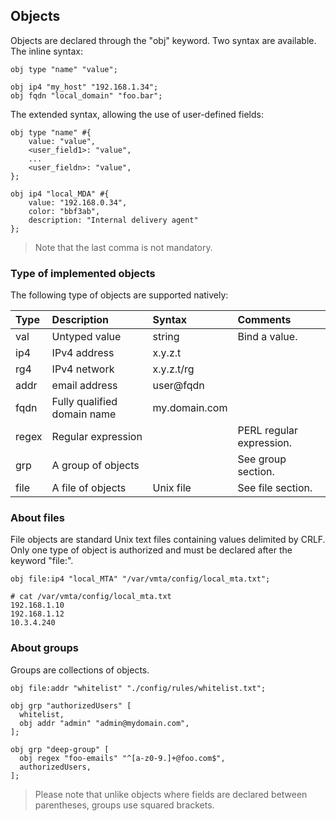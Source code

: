 ## Objects

Objects are declared through the "obj" keyword. Two syntax are available.
The inline syntax:

```vsl
obj type "name" "value";
```

```vsl
obj ip4 "my_host" "192.168.1.34";
obj fqdn "local_domain" "foo.bar";
```

The extended syntax, allowing the use of user-defined fields:

```vsl
obj type "name" #{
    value: "value",
    <user_field1>: "value",
    ...
    <user_fieldn>: "value",
};
```

```vsl
obj ip4 "local_MDA" #{
    value: "192.168.0.34",
    color: "bbf3ab",
    description: "Internal delivery agent"
};
```

>Note that the last comma is not mandatory.

### Type of implemented objects

The following type of objects are supported natively:

| Type | Description | Syntax | Comments
| :--- | :--- | :--- | :---
| val | Untyped value | string | Bind a value.
| ip4 | IPv4 address | x.y.z.t
| rg4 | IPv4 network | x.y.z.t/rg
| addr | email address | user@fqdn
| fqdn | Fully qualified domain name | my&#46;domain&#46;com
| regex | Regular expression | | PERL regular expression.
| grp | A group of objects | | See group section.
| file | A file of objects | Unix file | See file section.

### About files

File objects are standard Unix text files containing values delimited by CRLF.
Only one type of object is authorized and must be declared after the keyword "file:".

```vsl
obj file:ip4 "local_MTA" "/var/vmta/config/local_mta.txt";
```

```vsl
# cat /var/vmta/config/local_mta.txt
192.168.1.10
192.168.1.12
10.3.4.240
```

### About groups

Groups are collections of objects.

```vsl
obj file:addr "whitelist" "./config/rules/whitelist.txt";

obj grp "authorizedUsers" [
  whitelist,
  obj addr "admin" "admin@mydomain.com",
];

obj grp "deep-group" [
  obj regex "foo-emails" "^[a-z0-9.]+@foo.com$",
  authorizedUsers,
];
```

>Please note that unlike objects where fields are declared between parentheses, groups use squared brackets.
